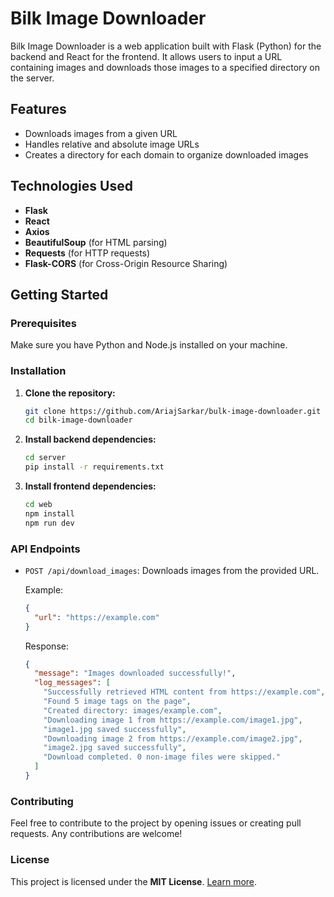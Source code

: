 # Bilk Image Downloader

Bilk Image Downloader is a web application built with Flask (Python) for the backend and React for the frontend. It allows users to input a URL containing images and downloads those images to a specified directory on the server.

## Features

- Downloads images from a given URL
- Handles relative and absolute image URLs
- Creates a directory for each domain to organize downloaded images

## Technologies Used

- **Flask**
- **React**
- **Axios**
- **BeautifulSoup** (for HTML parsing)
- **Requests** (for HTTP requests)
- **Flask-CORS** (for Cross-Origin Resource Sharing)

## Getting Started

### Prerequisites

Make sure you have Python and Node.js installed on your machine.

### Installation

1. **Clone the repository:**

    ```bash
    git clone https://github.com/AriajSarkar/bulk-image-downloader.git
    cd bilk-image-downloader
    ```

2. **Install backend dependencies:**

    ```bash
    cd server
    pip install -r requirements.txt
    ```

3. **Install frontend dependencies:**

    ```bash
    cd web
    npm install
    npm run dev
    ```

### API Endpoints

- `POST /api/download_images`: Downloads images from the provided URL.

    Example:

    ```json
    {
      "url": "https://example.com"
    }
    ```

    Response:

    ```json
    {
      "message": "Images downloaded successfully!",
      "log_messages": [
        "Successfully retrieved HTML content from https://example.com",
        "Found 5 image tags on the page",
        "Created directory: images/example.com",
        "Downloading image 1 from https://example.com/image1.jpg",
        "image1.jpg saved successfully",
        "Downloading image 2 from https://example.com/image2.jpg",
        "image2.jpg saved successfully",
        "Download completed. 0 non-image files were skipped."
      ]
    }
    ```

### Contributing

Feel free to contribute to the project by opening issues or creating pull requests. Any contributions are welcome!

### License

This project is licensed under the **MIT License**. [Learn more](LICENSE).
